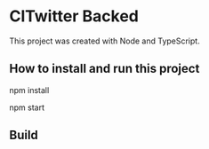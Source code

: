 # ClTwitter Backed

This project was created with Node and TypeScript.

## How to install and run this project

npm install

npm start

## Build
